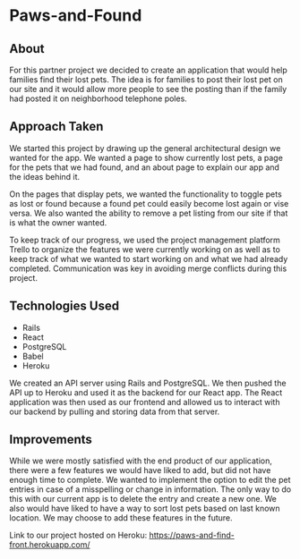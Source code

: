 # Paws-and-Found

## About
For this partner project we decided to create an application that would help families find their lost pets. The idea is for families to post their lost pet on our site and it would allow more people to see the posting than if the family had posted it on neighborhood telephone poles.

## Approach Taken
We started this project by drawing up the general architectural design we wanted for the app. We wanted a page to show currently lost pets, a page for the pets that we had found, and an about page to explain our app and the ideas behind it.

On the pages that display pets, we wanted the functionality to toggle pets as lost or found because a found pet could easily become lost again or vise versa. We also wanted the ability to remove a pet listing from our site if that is what the owner wanted.

To keep track of our progress, we used the project management platform Trello to organize the features we were currently working on as well as to keep track of what we wanted to start working on and what we had already completed. Communication was key in avoiding merge conflicts during this project.

## Technologies Used
- Rails
- React
- PostgreSQL
- Babel
- Heroku

We created an API server using Rails and PostgreSQL. We then pushed the API up to Heroku and used it as the backend for our React app. The React application was then used as our frontend and allowed us to interact with our backend by pulling and storing data from that server.

## Improvements
While we were mostly satisfied with the end product of our application, there were a few features we would have liked to add, but did not have enough time to complete. We wanted to implement the option to edit the pet entries in case of a misspelling or change in information. The only way to do this with our current app is to delete the entry and create a new one. We also would have liked to have a way to sort lost pets based on last known location. We may choose to add these features in the future.

Link to our project hosted on Heroku: https://paws-and-find-front.herokuapp.com/
